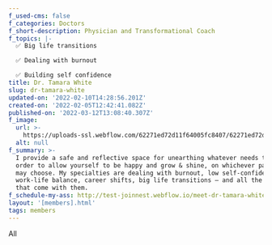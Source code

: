 ```yaml
---
f_used-cms: false
f_categories: Doctors
f_short-description: Physician and Transformational Coach
f_topics: |-
  ✅ Big life transitions

  ✅ Dealing with burnout

  ✅ Building self confidence
title: Dr. Tamara White
slug: dr-tamara-white
updated-on: '2022-02-10T14:28:56.201Z'
created-on: '2022-02-05T12:42:41.082Z'
published-on: '2022-03-12T13:08:40.307Z'
f_image:
  url: >-
    https://uploads-ssl.webflow.com/62271ed72d11f64005fc8407/62271ed72d11f6c822fc8481_Tamara-modified.png
  alt: null
f_summary: >-
  I provide a safe and reflective space for unearthing whatever needs to be, in
  order to allow yourself to be happy and grow & shine, on whichever path you
  may choose. My specialties are dealing with burnout, low self-confidence,
  work-life balance, career shifts, big life transitions – and all the emotions
  that come with them.
f_schedule-my-ass: http://test-joinnest.webflow.io/meet-dr-tamara-white
layout: '[members].html'
tags: members
---
```


All
